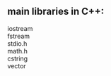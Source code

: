 ## main libraries in C++:

iostream  <br>
fstream  <br>
stdio.h  <br>
math.h <br>
cstring <br>
vector <br>
